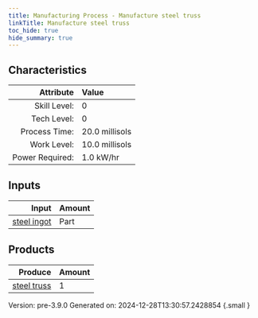 ```yaml
---
title: Manufacturing Process - Manufacture steel truss
linkTitle: Manufacture steel truss
toc_hide: true
hide_summary: true
---
```



## Characteristics

| Attribute      | Value |
|--------:|:------|
|Skill Level:|0|
|Tech Level:|0|
|Process Time:|20.0 millisols|
|Work Level:|10.0 millisols|
|Power Required:|1.0 kW/hr|

## Inputs

| Input      | Amount |
|--------:|:------|
|[steel ingot](/docs/definitions/part/steel-ingot)|Part|10|

## Products


| Produce      | Amount |
|--------:|:------|
|[steel truss](/docs/definitions/part/steel-truss)|1|


Version: pre-3.9.0 Generated on: 2024-12-28T13:30:57.2428854
{.small }

